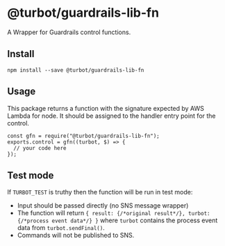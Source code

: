# @turbot/guardrails-lib-fn

A Wrapper for Guardrails control functions.

## Install

    npm install --save @turbot/guardrails-lib-fn

## Usage

This package returns a function with the signature expected by AWS Lambda for node. It should
be assigned to the handler entry point for the control.

    const gfn = require("@turbot/guardrails-lib-fn");
    exports.control = gfn((turbot, $) => {
      // your code here
    });

## Test mode

If `TURBOT_TEST` is truthy then the function will be run in test mode:

- Input should be passed directly (no SNS message wrapper)
- The function will return `{ result: {/*original result*/}, turbot: {/*process event data*/} }` where `turbot` contains the process event data from `turbot.sendFinal()`.
- Commands will not be published to SNS.
